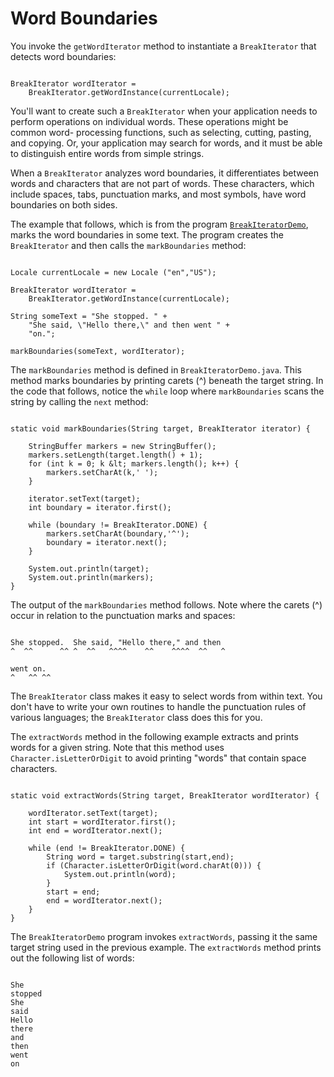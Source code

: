 
# Word Boundaries

You invoke the `getWordIterator` method to instantiate a `BreakIterator` that detects word boundaries:

```

BreakIterator wordIterator =
    BreakIterator.getWordInstance(currentLocale);

```

You'll want to create such a `BreakIterator` when your application needs to perform operations on individual words. These operations might be common word- processing functions, such as selecting, cutting, pasting, and copying. Or, your application may search for words, and it must be able to distinguish entire words from simple strings.

When a `BreakIterator` analyzes word boundaries, it differentiates between words and characters that are not part of words. These characters, which include spaces, tabs, punctuation marks, and most symbols, have word boundaries on both sides.

<a name="markBoundaries" id="markBoundaries"></a> The example that follows, which is from the program 
[`BreakIteratorDemo`](examples/BreakIteratorDemo.java), marks the word boundaries in some text. The program creates the `BreakIterator` and then calls the `markBoundaries` method:

```

Locale currentLocale = new Locale ("en","US");

BreakIterator wordIterator =
    BreakIterator.getWordInstance(currentLocale);

String someText = "She stopped. " +
    "She said, \"Hello there,\" and then went " +
    "on.";

markBoundaries(someText, wordIterator);

```

The `markBoundaries` method is defined in `BreakIteratorDemo.java`. This method marks boundaries by printing carets (^) beneath the target string. In the code that follows, notice the `while` loop where `markBoundaries` scans the string by calling the `next` method:

```

static void markBoundaries(String target, BreakIterator iterator) {

    StringBuffer markers = new StringBuffer();
    markers.setLength(target.length() + 1);
    for (int k = 0; k &lt; markers.length(); k++) {
        markers.setCharAt(k,' ');
    }

    iterator.setText(target);
    int boundary = iterator.first();

    while (boundary != BreakIterator.DONE) {
        markers.setCharAt(boundary,'^');
        boundary = iterator.next();
    }

    System.out.println(target);
    System.out.println(markers);
}

```

The output of the `markBoundaries` method follows. Note where the carets (^) occur in relation to the punctuation marks and spaces:

```

She stopped.  She said, "Hello there," and then
^  ^^      ^^ ^  ^^   ^^^^    ^^    ^^^^  ^^   ^

went on.
^   ^^ ^^

```

The `BreakIterator` class makes it easy to select words from within text. You don't have to write your own routines to handle the punctuation rules of various languages; the `BreakIterator` class does this for you.

The `extractWords` method in the following example extracts and prints words for a given string. Note that this method uses `Character.isLetterOrDigit` to avoid printing "words" that contain space characters.

```

static void extractWords(String target, BreakIterator wordIterator) {

    wordIterator.setText(target);
    int start = wordIterator.first();
    int end = wordIterator.next();

    while (end != BreakIterator.DONE) {
        String word = target.substring(start,end);
        if (Character.isLetterOrDigit(word.charAt(0))) {
            System.out.println(word);
        }
        start = end;
        end = wordIterator.next();
    }
}

```

The `BreakIteratorDemo` program invokes `extractWords`, passing it the same target string used in the previous example. The `extractWords` method prints out the following list of words:

```

She
stopped
She
said
Hello
there
and
then
went
on

```
